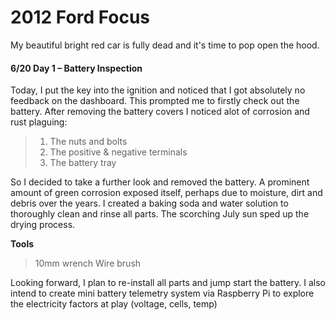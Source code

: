 # 2012 Ford Focus

My beautiful bright red car is fully dead and it's time to pop open the hood.

#### 6/20 Day 1 – Battery Inspection
Today, I put the key into the ignition and noticed that I got absolutely no feedback on the dashboard. This prompted me to firstly check out the battery. After removing the battery covers I noticed alot of corrosion and rust plaguing:

> 1. The nuts and bolts
> 2. The positive & negative terminals
> 3. The battery tray
 
So I decided to take a further look and removed the battery. A prominent amount of green corrosion exposed itself, perhaps due to moisture, dirt and debris over the years. I created a baking soda and water solution to thoroughly clean and rinse all parts. The scorching July sun sped up the drying process.

**Tools**
> 10mm wrench
> Wire brush

Looking forward, I plan to re-install all parts and jump start the battery. I also intend to create mini battery telemetry system via Raspberry Pi to explore the electricity factors at play (voltage, cells, temp)

